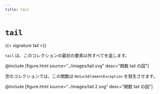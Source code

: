 ```yaml
---
title: tail
---
```


# `tail`

{{< signature tail >}}

`tail` は、このコレクションの最初の要素以外すべてを返します。

@include [figure.html source="../images/tail.svg" desc="関数 tail の図"]

空のコレクションでは、この関数は `NoSuchElementException` を発生させます。

@include [figure.html source="../images/tail.2.svg" desc="関数 tail の図"]
